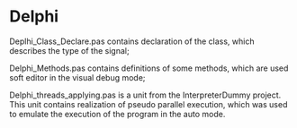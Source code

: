 # Delphi
Deplhi_Class_Declare.pas contains declaration of the class, which describes the type of the signal;

Delphi_Methods.pas contains definitions of some methods, which are used soft editor in the visual debug mode;

Delphi_threads_applying.pas is a unit from the InterpreterDummy project. This unit contains realization of pseudo parallel execution, which was used to emulate the execution of the program in the auto mode.
